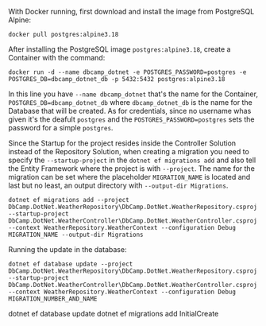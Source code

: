 With Docker running, first download and install the image from PostgreSQL Alpine:

`docker pull postgres:alpine3.18`

After installing the PostgreSQL image `postgres:alpine3.18`, create a Container with the command:

`docker run -d --name dbcamp_dotnet -e POSTGRES_PASSWORD=postgres -e POSTGRES_DB=dbcamp_dotnet_db -p 5432:5432 postgres:alpine3.18`

In this line you have `--name dbcamp_dotnet` that's the name for the Container, `POSTGRES_DB=dbcamp_dotnet_db` where `dbcamp_dotnet_db` is the name for the Database that will be created. As for credentials, since no username whas given it's the deafult `postgres` and the `POSTGRES_PASSWORD=postgres` sets the password for a simple `postgres`.

Since the Startup for the project resides inside the Controller Solution instead of the Repository Solution, when creating a migration you need to specify the `--startup-project` in the `dotnet ef migrations add` and also tell the Entity Framework where the project is with  `--project`. The name for the migration can be set where the placeholder `MIGRATION_NAME` is located and last but no least, an output directory with `--output-dir Migrations`.

`dotnet ef migrations add --project DbCamp.DotNet.WeatherRepository\DbCamp.DotNet.WeatherRepository.csproj --startup-project DbCamp.DotNet.WeatherController\DbCamp.DotNet.WeatherController.csproj --context WeatherRepository.WeatherContext --configuration Debug MIGRATION_NAME --output-dir Migrations`

Running the update in the database:

`dotnet ef database update --project DbCamp.DotNet.WeatherRepository\DbCamp.DotNet.WeatherRepository.csproj --startup-project DbCamp.DotNet.WeatherController\DbCamp.DotNet.WeatherController.csproj --context WeatherRepository.WeatherContext --configuration Debug MIGRATION_NUMBER_AND_NAME`

dotnet ef database update
dotnet ef migrations add InitialCreate